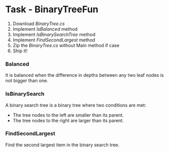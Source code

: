# Task - BinaryTreeFun
1. Download *BinaryTree.cs*
2. Implement *IsBalanced* method
2. Implement *IsBinarySearchTree* method
2. Implement *FindSecondLargest* method
3. Zip the *BinaryTree.cs* without Main method if case
4. Ship it!

### Balanced
It is balanced when the difference in depths between any two leaf nodes is not bigger than one.

### IsBinarySearch
A binary search tree is a binary tree where two conditions are met:
- The tree nodes to the left are smaller than its parent.
- The tree nodes to the right are larger than its parent.

### FindSecondLargest
Find the second largest item in the binary search tree.